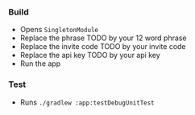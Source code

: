 ### Build
- Opens `SingletonModule`
- Replace the phrase TODO by your 12 word phrase
- Replace the invite code TODO by your invite code
- Replace the api key TODO by your api key
- Run the app

### Test
- Runs `./gradlew :app:testDebugUnitTest`
